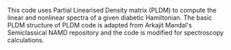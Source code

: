 This code uses Partial Linearised Density matrix (PLDM) to compute the linear and nonlinear spectra of
a given diabetic Hamiltonian. The basic PLDM structure of PLDM code is adapted from Arkajit Mandal's Semiclassical
NAMD repository and the code is modified for spectroscopy calculations.
